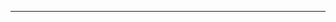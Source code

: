 <!--
CO_OP_TRANSLATOR_METADATA:
{
  "original_hash": "b12098603dc3061d3cdac77ecce93658",
  "translation_date": "2025-08-28T18:29:25+00:00",
  "source_file": "03-CoreGenerativeAITechniques/README.md",
  "language_code": "da"
}
-->


---

